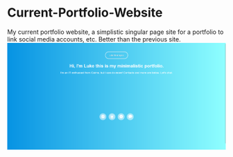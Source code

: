 # Current-Portfolio-Website
My current portfolio website, a simplistic singular page site for a portfolio to link social media accounts, etc. Better than the previous site.
<img src="Resume Portfolio Website Image.png">
